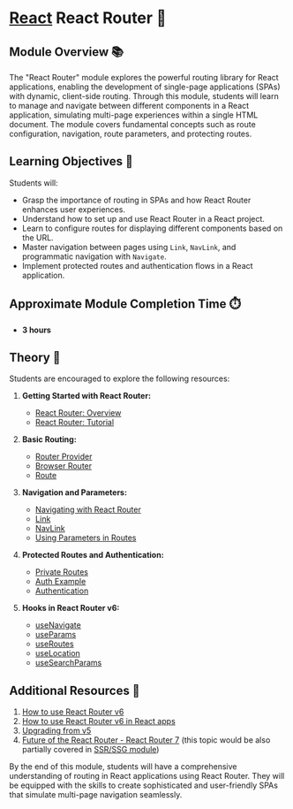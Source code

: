 # [React](../../) React Router 🚏

## Module Overview 📚

The "React Router" module explores the powerful routing library for React applications, enabling the development of single-page applications (SPAs) with dynamic, client-side routing. Through this module, students will learn to manage and navigate between different components in a React application, simulating multi-page experiences within a single HTML document. The module covers fundamental concepts such as route configuration, navigation, route parameters, and protecting routes.

## Learning Objectives 🎯

Students will:

- Grasp the importance of routing in SPAs and how React Router enhances user experiences.
- Understand how to set up and use React Router in a React project.
- Learn to configure routes for displaying different components based on the URL.
- Master navigation between pages using `Link`, `NavLink`, and programmatic navigation with `Navigate`.
- Implement protected routes and authentication flows in a React application.

## Approximate Module Completion Time ⏱️

- **3 hours**

## Theory 📖

Students are encouraged to explore the following resources:

1. **Getting Started with React Router:**

   - [React Router: Overview](https://reactrouter.com/en/main/start/overview)
   - [React Router: Tutorial](https://reactrouter.com/en/main/start/tutorial)

2. **Basic Routing:**

   - [Router Provider](https://reactrouter.com/en/main/routers/router-provider)
   - [Browser Router](https://reactrouter.com/en/main/router-components/browser-router)
   - [Route](https://reactrouter.com/en/main/route/route)

3. **Navigation and Parameters:**

   - [Navigating with React Router](https://reactrouter.com/en/main/components/navigate)
   - [Link](https://reactrouter.com/en/main/components/link)
   - [NavLink](https://reactrouter.com/en/main/components/nav-link)
   - [Using Parameters in Routes](https://reactrouter.com/web/example/url-params)

4. **Protected Routes and Authentication:**

   - [Private Routes](https://www.robinwieruch.de/react-router-private-routes/)
   - [Auth Example](https://github.com/remix-run/react-router/tree/dev/examples/auth)
   - [Authentication](https://www.robinwieruch.de/react-router-authentication/)

5. **Hooks in React Router v6:**

   - [useNavigate](https://reactrouter.com/en/main/hooks/use-navigate)
   - [useParams](https://reactrouter.com/en/main/hooks/use-params)
   - [useRoutes](https://reactrouter.com/en/main/hooks/use-routes)
   - [useLocation](https://reactrouter.com/en/main/hooks/use-location)
   - [useSearchParams](https://reactrouter.com/en/main/hooks/use-search-params)

## Additional Resources 📘

1. [How to use React Router v6](https://www.robinwieruch.de/react-router/)
2. [How to use React Router v6 in React apps](https://blog.logrocket.com/react-router-v6-guide/)
3. [Upgrading from v5](https://reactrouter.com/ru/main/upgrading/v5)
4. [Future of the React Router - React Router 7](https://remix.run/blog/merging-remix-and-react-router) (this topic would be also partially covered in [SSR/SSG module](../nextjs-ssr-ssg/))

By the end of this module, students will have a comprehensive understanding of routing in React applications using React Router. They will be equipped with the skills to create sophisticated and user-friendly SPAs that simulate multi-page navigation seamlessly.
